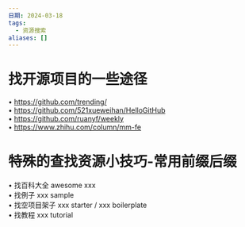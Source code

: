 ```yaml
---
日期: 2024-03-18
tags:
  - 资源搜索
aliases: []
---
```

# 找开源项目的一些途径  
• https://github.com/trending/  
• https://github.com/521xueweihan/HelloGitHub  
• https://github.com/ruanyf/weekly  
• https://www.zhihu.com/column/mm-fe  
  
# 特殊的查找资源小技巧-常用前缀后缀  
• 找百科大全 awesome xxx  
• 找例子 xxx sample  
• 找空项目架子 xxx starter / xxx boilerplate  
• 找教程 xxx tutorial